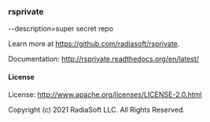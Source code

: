 ### rsprivate

--description=super secret repo

Learn more at https://github.com/radiasoft/rsprivate.

Documentation: http://rsprivate.readthedocs.org/en/latest/

#### License

License: http://www.apache.org/licenses/LICENSE-2.0.html

Copyright (c) 2021 RadiaSoft LLC.  All Rights Reserved.
